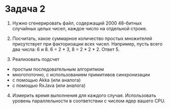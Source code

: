 # Задача 2
1. Нужно сгенерировать файл, содержащий 2000 48-битных случайных целых чисел, каждое число на отдельной строке.

2. Посчитать, какое суммарное количество простых множителей присутствует при факторизации всех чисел. Например, пусть всего два числа: 6 и 8. 6 = 2 * 3, 8 = 2 * 2 * 2. Ответ 5.

3. Реализовать подсчет
- простым последовательным алгоритмом
- многопоточно, с использованием примитивов синхронизации
- с помощью Akka (или аналога)
- c помощью RxJava (или аналога)

4. Измерить время выполнения для каждого случая. Использовать уровень параллельности в соответствии с числом ядер вашего CPU.
